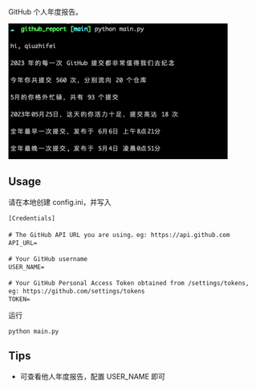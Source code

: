 GitHub 个人年度报告。

![](./resources/images/0.png)

## Usage
请在本地创建 config.ini，并写入
```
[Credentials]

# The GitHub API URL you are using，eg: https://api.github.com
API_URL=

# Your GitHub username
USER_NAME=

# Your GitHub Personal Access Token obtained from /settings/tokens, eg: https://github.com/settings/tokens
TOKEN=
```
运行
```
python main.py
```

## Tips
- 可查看他人年度报告，配置 USER_NAME 即可